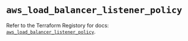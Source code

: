 # `aws_load_balancer_listener_policy`

Refer to the Terraform Registory for docs: [`aws_load_balancer_listener_policy`](https://registry.terraform.io/providers/hashicorp/aws/5.7.0/docs/resources/load_balancer_listener_policy).
